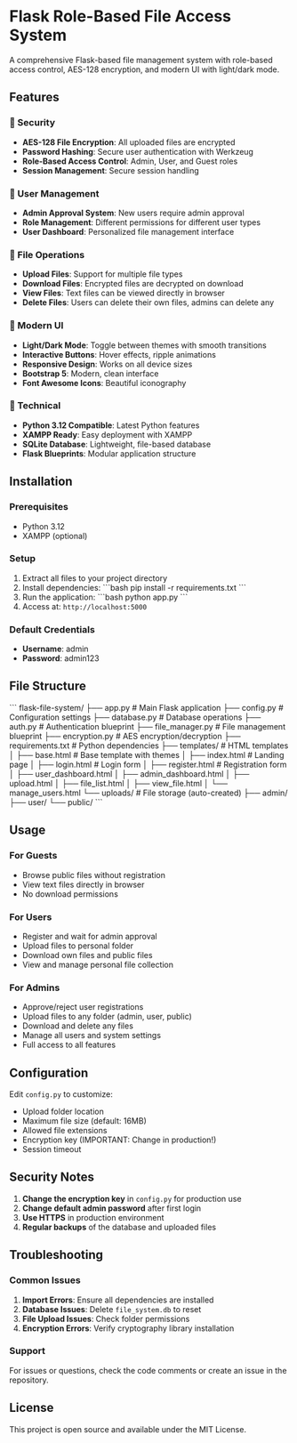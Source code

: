 # Flask Role-Based File Access System

A comprehensive Flask-based file management system with role-based access control, AES-128 encryption, and modern UI with light/dark mode.

## Features

### 🔐 Security
- **AES-128 File Encryption**: All uploaded files are encrypted
- **Password Hashing**: Secure user authentication with Werkzeug
- **Role-Based Access Control**: Admin, User, and Guest roles
- **Session Management**: Secure session handling

### 👥 User Management
- **Admin Approval System**: New users require admin approval
- **Role Management**: Different permissions for different user types
- **User Dashboard**: Personalized file management interface

### 📁 File Operations
- **Upload Files**: Support for multiple file types
- **Download Files**: Encrypted files are decrypted on download
- **View Files**: Text files can be viewed directly in browser
- **Delete Files**: Users can delete their own files, admins can delete any

### 🎨 Modern UI
- **Light/Dark Mode**: Toggle between themes with smooth transitions
- **Interactive Buttons**: Hover effects, ripple animations
- **Responsive Design**: Works on all device sizes
- **Bootstrap 5**: Modern, clean interface
- **Font Awesome Icons**: Beautiful iconography

### 🔧 Technical
- **Python 3.12 Compatible**: Latest Python features
- **XAMPP Ready**: Easy deployment with XAMPP
- **SQLite Database**: Lightweight, file-based database
- **Flask Blueprints**: Modular application structure

## Installation

### Prerequisites
- Python 3.12
- XAMPP (optional)

### Setup
1. Extract all files to your project directory
2. Install dependencies:
   \`\`\`bash
   pip install -r requirements.txt
   \`\`\`
3. Run the application:
   \`\`\`bash
   python app.py
   \`\`\`
4. Access at: `http://localhost:5000`

### Default Credentials
- **Username**: admin
- **Password**: admin123

## File Structure
\`\`\`
flask-file-system/
├── app.py                 # Main Flask application
├── config.py             # Configuration settings
├── database.py           # Database operations
├── auth.py               # Authentication blueprint
├── file_manager.py       # File management blueprint
├── encryption.py         # AES encryption/decryption
├── requirements.txt      # Python dependencies
├── templates/            # HTML templates
│   ├── base.html         # Base template with themes
│   ├── index.html        # Landing page
│   ├── login.html        # Login form
│   ├── register.html     # Registration form
│   ├── user_dashboard.html
│   ├── admin_dashboard.html
│   ├── upload.html
│   ├── file_list.html
│   ├── view_file.html
│   └── manage_users.html
└── uploads/              # File storage (auto-created)
    ├── admin/
    ├── user/
    └── public/
\`\`\`

## Usage

### For Guests
- Browse public files without registration
- View text files directly in browser
- No download permissions

### For Users
- Register and wait for admin approval
- Upload files to personal folder
- Download own files and public files
- View and manage personal file collection

### For Admins
- Approve/reject user registrations
- Upload files to any folder (admin, user, public)
- Download and delete any files
- Manage all users and system settings
- Full access to all features

## Configuration

Edit `config.py` to customize:
- Upload folder location
- Maximum file size (default: 16MB)
- Allowed file extensions
- Encryption key (IMPORTANT: Change in production!)
- Session timeout

## Security Notes

1. **Change the encryption key** in `config.py` for production use
2. **Change default admin password** after first login
3. **Use HTTPS** in production environment
4. **Regular backups** of the database and uploaded files

## Troubleshooting

### Common Issues
1. **Import Errors**: Ensure all dependencies are installed
2. **Database Issues**: Delete `file_system.db` to reset
3. **File Upload Issues**: Check folder permissions
4. **Encryption Errors**: Verify cryptography library installation

### Support
For issues or questions, check the code comments or create an issue in the repository.

## License
This project is open source and available under the MIT License.
